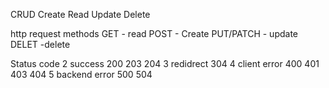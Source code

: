 CRUD
    Create
    Read 
    Update
    Delete


http request methods
GET - read
POST - Create
PUT/PATCH - update
DELET -delete


Status code 
    2  success
        200 203 204
    3  redidrect
         304
    4  client error
        400 401 403 404 
    5 backend error
        500 504

